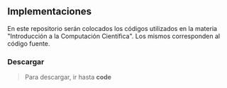 ## Implementaciones
En este repositorio serán colocados los códigos utilizados en la materia "Introducción a la Computación Científica". 
Los mismos corresponden al código fuente.

### Descargar
> Para descargar, ir hasta **code**
